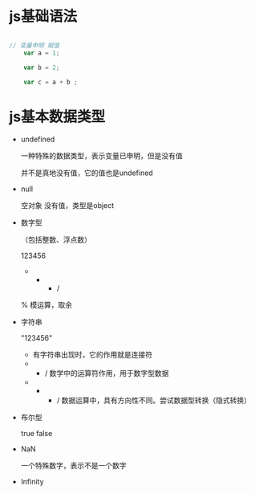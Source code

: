 # js基础语法

```javascript

// 变量申明 赋值
    var a = 1;

    var b = 2;

    var c = a + b ;


```

# js基本数据类型


+ undefined

    一种特殊的数据类型，表示变量已申明，但是没有值
    
    并不是真地没有值，它的值也是undefined

+ null

    空对象
    没有值，类型是object


* 数字型

    （包括整数、浮点数）

    123456

    + - * / 

    % 模运算，取余


* 字符串

    "123456"

    + 有字符串出现时，它的作用就是连接符
    - * / 数学中的运算符作用，用于数字型数据
    + - * / 数据运算中，具有方向性不同。尝试数据型转换（隐式转换）

* 布尔型

    true
    false

+ NaN 
    
    一个特殊数字，表示不是一个数字

+ Infinity